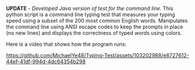 **UPDATE** - *Developed Java version of test for the command line.*
This python script is a command line typing test that measures your typing speed using a subset of the 200 most common English words. Manipulates the command line using ANSI escape codes to keep the prompts in place (no new lines) and displays the correctness of typed words using colors.

Here is a video that shows how the program runs:

https://github.com/MichaelYe48/Typing-Test/assets/103202988/e8727612-44ef-41df-994d-4dc64354b298

